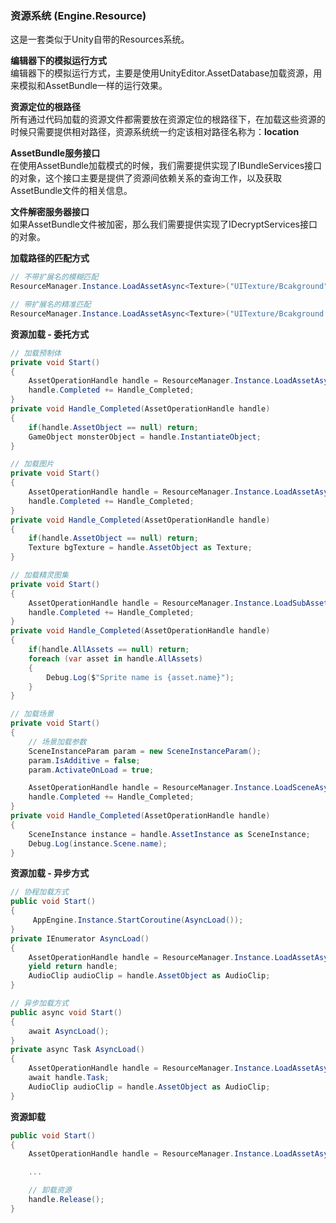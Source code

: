 ### 资源系统 (Engine.Resource)

这是一套类似于Unity自带的Resources系统。

**编辑器下的模拟运行方式**  
编辑器下的模拟运行方式，主要是使用UnityEditor.AssetDatabase加载资源，用来模拟和AssetBundle一样的运行效果。

**资源定位的根路径**  
所有通过代码加载的资源文件都需要放在资源定位的根路径下，在加载这些资源的时候只需要提供相对路径，资源系统统一约定该相对路径名称为：**location**   

**AssetBundle服务接口**  
在使用AssetBundle加载模式的时候，我们需要提供实现了IBundleServices接口的对象，这个接口主要是提供了资源间依赖关系的查询工作，以及获取AssetBundle文件的相关信息。

**文件解密服务器接口**  
如果AssetBundle文件被加密，那么我们需要提供实现了IDecryptServices接口的对象。

**加载路径的匹配方式**  
````C#
// 不带扩展名的模糊匹配
ResourceManager.Instance.LoadAssetAsync<Texture>("UITexture/Bcakground");

// 带扩展名的精准匹配
ResourceManager.Instance.LoadAssetAsync<Texture>("UITexture/Bcakground.png");
````

**资源加载 - 委托方式**  
````C#
// 加载预制体
private void Start()
{
	AssetOperationHandle handle = ResourceManager.Instance.LoadAssetAsync<GameObject>("Model/Monster");
	handle.Completed += Handle_Completed;
}
private void Handle_Completed(AssetOperationHandle handle)
{
	if(handle.AssetObject == null) return;
	GameObject monsterObject = handle.InstantiateObject;
}
````

````C#
// 加载图片
private void Start()
{
	AssetOperationHandle handle = ResourceManager.Instance.LoadAssetAsync<Texture>("UITexture/Bcakground");
	handle.Completed += Handle_Completed;
}
private void Handle_Completed(AssetOperationHandle handle)
{
	if(handle.AssetObject == null) return;
	Texture bgTexture = handle.AssetObject as Texture;
}
````

````C#
// 加载精灵图集
private void Start()
{
	AssetOperationHandle handle = ResourceManager.Instance.LoadSubAssetsAsync<Sprite>("UISprite/Common");
	handle.Completed += Handle_Completed;
}
private void Handle_Completed(AssetOperationHandle handle)
{
	if(handle.AllAssets == null) return;
	foreach (var asset in handle.AllAssets)
	{
		Debug.Log($"Sprite name is {asset.name}");
	}
}
````

````C#
// 加载场景
private void Start()
{
	// 场景加载参数
	SceneInstanceParam param = new SceneInstanceParam();
	param.IsAdditive = false;
	param.ActivateOnLoad = true;

	AssetOperationHandle handle = ResourceManager.Instance.LoadSceneAsync("Scene/Login", param);
	handle.Completed += Handle_Completed;
}
private void Handle_Completed(AssetOperationHandle handle)
{
	SceneInstance instance = handle.AssetInstance as SceneInstance;
	Debug.Log(instance.Scene.name);
}
````

**资源加载 - 异步方式**  
````C#
// 协程加载方式
public void Start()
{
	 AppEngine.Instance.StartCoroutine(AsyncLoad());
}
private IEnumerator AsyncLoad()
{
	AssetOperationHandle handle = ResourceManager.Instance.LoadAssetAsync<AudioClip>("Audio/bgMusic");
	yield return handle;
	AudioClip audioClip = handle.AssetObject as AudioClip;
}
````

````C#
// 异步加载方式
public async void Start()
{
	await AsyncLoad();
}
private async Task AsyncLoad()
{
	AssetOperationHandle handle = ResourceManager.Instance.LoadAssetAsync<AudioClip>("Audio/bgMusic");
	await handle.Task;
	AudioClip audioClip = handle.AssetObject as AudioClip;
}
````

**资源卸载**  
````C#
public void Start()
{
	AssetOperationHandle handle = ResourceManager.Instance.LoadAssetAsync<AudioClip>("Audio/bgMusic");

	...

	// 卸载资源
	handle.Release();
}
````